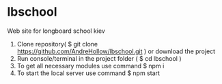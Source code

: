 # lbschool
Web site for longboard school kiev
 

1. Clone repository( $ git clone https://github.com/AndreHollow/lbschool.git ) or download the project
2. Run console/terminal in the project folder ( $ cd lbschool )
3. To get all necessary modules use command $ npm i
4. To start the local server use command $ npm start
